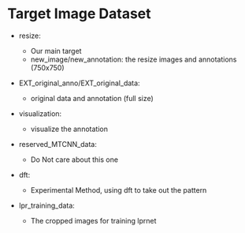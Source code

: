 # Target Image Dataset

* resize:
  * Our main target
  * new_image/new_annotation: the resize images and annotations (750x750)

* EXT_original_anno/EXT_original_data: 
  * original data and annotation (full size)
* visualization:
  * visualize the annotation
* reserved_MTCNN_data:
  * Do Not care about this one
* dft:
  * Experimental Method, using dft to take out the pattern
* lpr_training_data:
  * The cropped images for training lprnet
